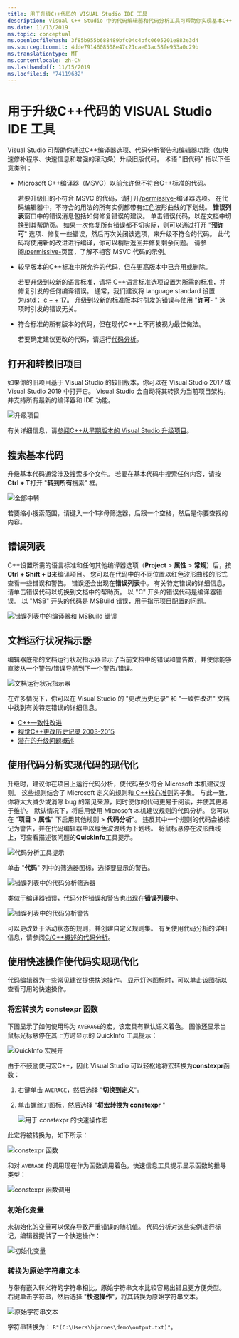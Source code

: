 ```yaml
---
title: 用于升级C++代码的 VISUAL Studio IDE 工具
description: Visual C++ Studio 中的代码编辑器和代码分析工具可帮助你实现基本C++代码的现代化。
ms.date: 11/13/2019
ms.topic: conceptual
ms.openlocfilehash: 3f85b955b688489bfc04c4bfc0605201e883e3d4
ms.sourcegitcommit: 4dde7914608508e47c21cae03ac58fe953a0c29b
ms.translationtype: MT
ms.contentlocale: zh-CN
ms.lasthandoff: 11/15/2019
ms.locfileid: "74119632"
---
```

# <a name="visual-studio-ide-tools-for-upgrading-c-code"></a>用于升级C++代码的 VISUAL Studio IDE 工具

Visual Studio 可帮助你通过C++编译器选项、代码分析警告和编辑器功能（如快速修补程序、快速信息和增强的滚动条）升级旧版代码。 术语 "旧代码" 指以下任意类别：

- Microsoft C++编译器（MSVC）以前允许但不符合C++标准的代码。

   若要升级旧的不符合 MSVC 的代码，请打开[/permissive-](../build/reference/permissive-standards-conformance.md)编译器选项。 在代码编辑器中，不符合的用法的所有实例都带有红色波形曲线的下划线。 **错误列表**窗口中的错误消息包括如何修复错误的建议。 单击错误代码，以在文档中切换到其帮助页。 如果一次修复所有错误都不切实际，则可以通过打开 "**预许可**" 选项、修复一些错误，然后再次关闭该选项，来升级不符合的代码。 此代码将使用新的改进进行编译，你可以稍后返回并修复剩余问题。 请参阅[/permissive-](../build/reference/permissive-standards-conformance.md)页面，了解不相容 MSVC 代码的示例。

- 较早版本的C++标准中所允许的代码，但在更高版本中已弃用或删除。

   若要升级到较新的语言标准，请将[ C++语言标准](../build/reference/std-specify-language-standard-version.md)选项设置为所需的标准，并修复引发的任何编译错误。 通常，我们建议将 language standard 设置为[/std： c + + 17](../build/reference/std-specify-language-standard-version.md)。 升级到较新的标准版本时引发的错误与使用 "**许可-** " 选项时引发的错误无关。

- 符合标准的所有版本的代码，但在现代C++上不再被视为最佳做法。

   若要确定建议更改的代码，请运行[代码分析](/visualstudio/code-quality/code-analysis-for-c-cpp-overview)。

## <a name="open-and-convert-a-legacy-project"></a>打开和转换旧项目

如果你的旧项目基于 Visual Studio 的较旧版本，你可以在 Visual Studio 2017 或 Visual Studio 2019 中打开它。 Visual Studio 会自动将其转换为当前项目架构，并支持所有最新的编译器和 IDE 功能。

![升级项目](media/upgrade-dialog-v142.png "升级项目")

有关详细信息，请[参阅C++从早期版本的 Visual Studio 升级项目](upgrading-projects-from-earlier-versions-of-visual-cpp.md)。

## <a name="search-the-code-base"></a>搜索基本代码

升级基本代码通常涉及搜索多个文件。 若要在基本代码中搜索任何内容，请按**Ctrl + T**打开 "**转到所有**搜索" 框。

![全部中转](media/go-to-all.png "全部中转")

若要缩小搜索范围，请键入一个1字母筛选器，后跟一个空格，然后是你要查找的内容。

## <a name="error-list"></a>错误列表

C++设置所需的语言标准和任何其他编译器选项（**Project** > **属性** > **常规**）后，按**Ctrl + Shift + B**来编译项目。 您可以在代码中的不同位置以红色波形曲线的形式查看一些错误和警告。 错误还会出现在**错误列表**中。 有关特定错误的详细信息，请单击错误代码以切换到文档中的帮助页。 以 "C" 开头的错误代码是编译器错误。 以 "MSB" 开头的代码是 MSBuild 错误，用于指示项目配置的问题。

![错误列表中的编译器和 MSBuild 错误](media/compiler-error-list.png "错误列表中的编译器和 MSBuild 错误")

## <a name="document-health-indicator"></a>文档运行状况指示器

编辑器底部的文档运行状况指示器显示了当前文档中的错误和警告数，并使你能够直接从一个警告/错误导航到下一个警告/错误。

![文档运行状况指示器](media/document-health-indicator.png "文档运行状况指示器")

在许多情况下，你可以在 Visual Studio 的 "更改历史记录" 和 "一致性改进" 文档中找到有关特定错误的详细信息。

- [C++一致性改进](../overview/cpp-conformance-improvements.md)
- [视觉C++更改历史记录 2003-2015](visual-cpp-change-history-2003-2015.md)
- [潜在的升级问题概述](overview-of-potential-upgrade-issues-visual-cpp.md)

## <a name="use-code-analysis-to-modernize-your-code"></a>使用代码分析实现代码的现代化

升级时，建议你在项目上运行代码分析，使代码至少符合 Microsoft 本机建议规则。 这些规则结合了 Microsoft 定义的规则和[ C++核心准则](https://isocpp.github.io/CppCoreGuidelines/CppCoreGuidelines)的子集。 与此一致，你将大大减少或消除 bug 的常见来源，同时使你的代码更易于阅读，并使其更易于维护。 默认情况下，将启用使用 Microsoft 本机建议规则的代码分析。 您可以在 "**项目** > **属性**" 下启用其他规则 > **代码分析**"。 违反其中一个规则的代码会被标记为警告，并在代码编辑器中以绿色波浪线为下划线。 将鼠标悬停在波形曲线上，可查看描述该问题的**QuickInfo**工具提示。

![代码分析工具提示](media/code-analysis-tooltip.png "代码分析警告")

单击 "**代码**" 列中的筛选器图标，选择要显示的警告。

![错误列表中的代码分析筛选器](media/code-analysis-filter.png "错误列表中的代码分析筛选器")

类似于编译器错误，代码分析错误和警告也出现在**错误列表**中。

![错误列表中的代码分析警告](media/code-analysis-error-list.png "错误列表中的代码分析警告")

可以更改处于活动状态的规则，并创建自定义规则集。 有关使用代码分析的详细信息，请参阅[C/C++概述的代码分析](/visualstudio/code-quality/code-analysis-for-c-cpp-overview)。

## <a name="use-quick-actions-to-modernize-code"></a>使用快速操作使代码实现现代化

代码编辑器为一些常见建议提供快速操作。 显示灯泡图标时，可以单击该图标以查看可用的快速操作。

### <a name="convert-macros-to-constexpr-functions"></a>将宏转换为 constexpr 函数

下图显示了如何使用称为 `AVERAGE`的宏，该宏具有默认语义着色。 图像还显示当鼠标光标悬停在其上方时显示的 QuickInfo 工具提示：

![QuickInfo 宏展开](media/macro-expansion-quick-info.png "QuickInfo 工具提示宏展开")

由于不鼓励使用宏C++，因此 Visual Studio 可以轻松地将宏转换为**constexpr**函数：

1. 右键单击 `AVERAGE`，然后选择 "**切换到定义**"。
2. 单击螺丝刀图标，然后选择 "**将宏转换为 constexpr** "

   ![用于 constexpr 的快速操作宏](media/quick-action-macro-to-constexpr.png "用于 constexpr 的快速操作宏")

此宏将被转换为，如下所示：

![constexpr 函数](media/constexpr-function.png "constexpr 函数")

和对 `AVERAGE` 的调用现在作为函数调用着色，快速信息工具提示显示函数的推导类型：

![constexpr 函数调用](media/constexpr-function-call.png "constexpr 函数调用")

### <a name="initialize-variables"></a>初始化变量

未初始化的变量可以保存导致严重错误的随机值。 代码分析对这些实例进行标记，编辑器提供了一个快速操作：

![初始化变量](media/init-variable.png "初始化变量快速操作")

### <a name="convert-to-raw-string-literal"></a>转换为原始字符串文本

与带有嵌入转义符的字符串相比，原始字符串文本比较容易出错且更方便类型。 右键单击字符串，然后选择 "**快速操作**"，将其转换为原始字符串文本。

![原始字符串文本](media/raw-string-literal.png "原始字符串文本")

字符串转换为： `R"(C:\Users\bjarnes\demo\output.txt)"`。
